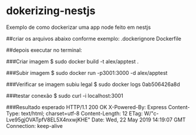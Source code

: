 # dokerizing-nestjs
Exemplo de como dockerizar uma app node feito em nestjs

##criar os arquivos abaixo conforme exemplo:
.dockerignore
Dockerfile

##depois executar no terminal:

###Criar imagem
$ sudo docker build -t alex/apptest .

###Subir imagem
$ sudo docker run -p3001:3000 -d alex/apptest

###Verificar se imagem subiu legal
$ sudo docker logs 0ab506426a8d

###testar conexão
$ sudo curl -i localhost:3001

###Resultado esperado
HTTP/1.1 200 OK
X-Powered-By: Express
Content-Type: text/html; charset=utf-8
Content-Length: 12
ETag: W/"c-Lve95gjOVATpfV8EL5X4nxwjKHE"
Date: Wed, 22 May 2019 14:19:07 GMT
Connection: keep-alive
